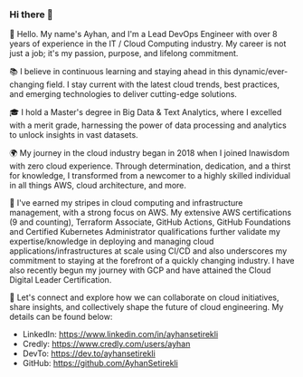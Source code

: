### Hi there 👋

👋 Hello. My name's Ayhan, and I'm a Lead DevOps Engineer with over 8 years of experience in the IT / Cloud Computing industry. My career is not just a job; it's my passion, purpose, and lifelong commitment.

📚 I believe in continuous learning and staying ahead in this dynamic/ever-changing field. I stay current with the latest cloud trends, best practices, and emerging technologies to deliver cutting-edge solutions.

🎓 I hold a Master's degree in Big Data & Text Analytics, where I excelled with a merit grade, harnessing the power of data processing and analytics to unlock insights in vast datasets.

🌍  My journey in the cloud industry began in 2018 when I joined Inawisdom with zero cloud experience. Through determination, dedication, and a thirst for knowledge, I transformed from a newcomer to a highly skilled individual in all things AWS, cloud architecture, and more.

💼 I've earned my stripes in cloud computing and infrastructure management, with a strong focus on AWS. My extensive AWS certifications (9 and counting), Terraform Associate, GitHub Actions, GitHub Foundations and Certified Kubernetes Administrator qualifications further validate my expertise/knowledge in deploying and managing cloud applications/infrastructures at scale using CI/CD and also underscores my commitment to staying at the forefront of a quickly changing industry. I have also recently begun my journey with GCP and have attained the Cloud Digital Leader Certification. 

🤝 Let's connect and explore how we can collaborate on cloud initiatives, share insights, and collectively shape the future of cloud engineering. My details can be found below:

* LinkedIn: https://www.linkedin.com/in/ayhansetirekli 
* Credly: https://www.credly.com/users/ayhan
* DevTo: https://dev.to/ayhansetirekli
* GitHub: https://github.com/AyhanSetirekli
